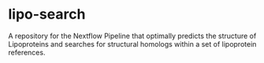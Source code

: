 # lipo-search
A repository for the Nextflow Pipeline that optimally predicts the structure of Lipoproteins and searches for structural homologs within a set of lipoprotein references. 
